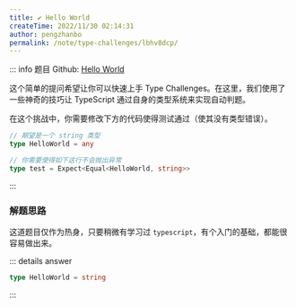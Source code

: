 ```yaml
---
title: ✔️ Hello World
createTime: 2022/11/30 02:14:31
author: pengzhanbo
permalink: /note/type-challenges/lbhv8dcp/
---
```


::: info 题目
Github: [Hello World](https://github.com/type-challenges/type-challenges/tree/main/questions/00013-warm-hello-world)

这个简单的提问希望让你可以快速上手 Type Challenges。在这里，我们使用了一些神奇的技巧让 TypeScript 通过自身的类型系统来实现自动判题。

在这个挑战中，你需要修改下方的代码使得测试通过（使其没有类型错误）。

``` ts
// 期望是一个 string 类型
type HelloWorld = any
```
```ts
// 你需要使得如下这行不会抛出异常
type test = Expect<Equal<HelloWorld, string>>
```
:::

### 解题思路

这道题目仅作为热身，只要稍微有学习过 `typescript`，有个入门的基础，都能很容易做出来。

::: details answer
```ts
type HelloWorld = string
```
:::
